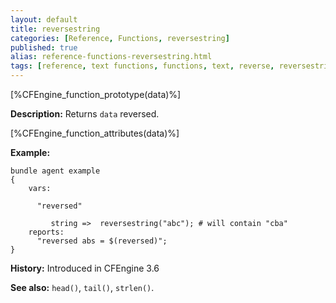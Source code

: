 ```yaml
---
layout: default
title: reversestring
categories: [Reference, Functions, reversestring]
published: true
alias: reference-functions-reversestring.html
tags: [reference, text functions, functions, text, reverse, reversestring]
---
```


[%CFEngine_function_prototype(data)%]

**Description:** Returns `data` reversed.

[%CFEngine_function_attributes(data)%]

**Example:**

```cf3
bundle agent example
{
    vars:

      "reversed"

         string =>  reversestring("abc"); # will contain "cba"
    reports:
      "reversed abs = $(reversed)";
}
```

**History:** Introduced in CFEngine 3.6

**See also:** `head()`, `tail()`, `strlen()`.
